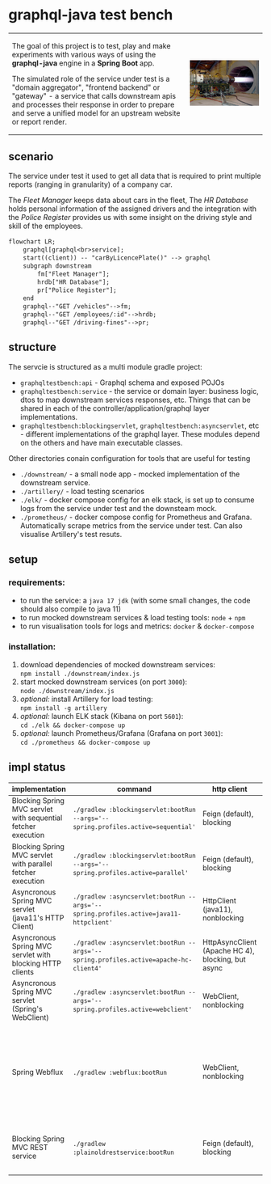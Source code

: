 # graphql-java test bench

<table>
    <tr>
        <td>
            <p>The goal of this project is to test, play and make experiments with various ways of using the <strong>graphql-java</strong> engine in a <strong>Spring Boot</strong> app.</p>
            <p>The simulated role of the service under test is a "domain aggregator", "frontend backend" or "gateway" - a service that calls downstream apis and processes their response in order to prepare and serve a unified model for an upstream website or report render.</p>
        </td>
        <td width="30%">
            <img src="f16_engine_pw_f100.jpg" alt="PW F100 engine during testing" width="300"/>
        </td>
    </tr>
</table>


## scenario

The service under test it used to get all data that is required to print multiple reports (ranging in granularity) of a company car.

The *Fleet Manager* keeps data about cars in the fleet, The *HR Database* holds personal information of the assigned drivers and the integration with the *Police Register* provides us with some insight on the driving style and skill of the employees.

```mermaid
flowchart LR;
    graphql[graphql<br>service];
    start((client)) -- "carByLicencePlate()" --> graphql
    subgraph downstream
        fm["Fleet Manager"];
        hrdb["HR Database"];
        pr["Police Register"];
    end
    graphql--"GET /vehicles"-->fm;
    graphql--"GET /employees/:id"-->hrdb;
    graphql--"GET /driving-fines"-->pr;
```
## structure

The servcie is structured as a multi module gradle project:

- `graphqltestbench:api` - Graphql schema and exposed POJOs
- `graphqltestbench:service` - the service or domain layer: business logic, dtos to map downstream services responses, etc. Things that can be shared in each of the  controller/application/graphql layer implementations.
- `graphqltestbench:blockingservlet`, `graphqltestbench:asyncservlet`, etc - different implementations of the graphql layer. These modules depend on the others and have main executable classes.

Other directories conain configuration for tools that are useful for testing

- `./downstream/` - a small node app - mocked implementation of the downstream service.
- `./artillery/` - load testing scenarios
- `./elk/` - docker compose config for an elk stack, is set up to consume logs from the service under test and the downsteam mock.
- `./prometheus/` - docker compose config for Prometheus and Grafana. Automatically scrape metrics from the service under test. Can also visualise Artillery's test resuts. 

## setup

### requirements:
- to run the service: a `java 17 jdk` (with some small changes, the code should also compile to java 11)
- to run mocked downstream services & load testing tools: `node` + `npm`
- to run visualisation tools for logs and metrics: `docker` & `docker-compose`

### installation:
1. download dependencies of mocked downstream services:   
`npm install ./downstream/index.js`
1. start mocked downstream services (on port `3000`):  
`node ./downstream/index.js`
1. *optional:* install Artillery for load testing:   
`npm install -g artillery`
1. *optional:* launch ELK stack (Kibana on port `5601`):   
`cd ./elk && docker-compose up`
1. *optional:* launch Prometheus/Grafana (Grafana on port `3001`):   
`cd ./prometheus && docker-compose up`


## impl status
| implementation                                                | command                                                                               | http client                                        | notes                                                                                                                                                                            |
| ------------------------------------------------------------- | ------------------------------------------------------------------------------------- | -------------------------------------------------- | -------------------------------------------------------------------------------------------------------------------------------------------------------------------------------- |
| Blocking Spring MVC servlet with sequential fetcher execution | `./gradlew :blockingservlet:bootRun --args='--spring.profiles.active=sequential'`     | Feign (default), blocking                          |                                                                                                                                                                                  |
| Blocking Spring MVC servlet with parallel fetcher execution   | `./gradlew :blockingservlet:bootRun --args='--spring.profiles.active=parallel'`       | Feign (default), blocking                          |                                                                                                                                                                                  |
| Asyncronous Spring MVC servlet (java11's HTTP Client)         | `./gradlew :asyncservlet:bootRun --args='--spring.profiles.active=java11-httpclient'` | HttpClient (java11), nonblocking                   | no tracing instrumentation                                                                                                                                                       |
| Asyncronous Spring MVC servlet with blocking HTTP clients     | `./gradlew :asyncservlet:bootRun --args='--spring.profiles.active=apache-hc-client4'` | HttpAsyncClient (Apache HC 4), blocking, but async |                                                                                                                                                                                  |
| Asyncronous Spring MVC servlet (Spring's WebClient)           | `./gradlew :asyncservlet:bootRun --args='--spring.profiles.active=webclient'`         | WebClient, nonblocking                             |                                                                                                                                                                                  |
| Spring Webflux                                                | `./gradlew :webflux:bootRun`                                                          | WebClient, nonblocking                             | graphql-java engine uses CompletableFutures internally and some translations to Mono/Flux are required. To avoid reinventing the (well build) wheel, Spring for Graphql is used. |
| Blocking Spring MVC REST service                              | `./gradlew :plainoldrestservice:bootRun`                                              | Feign (default), blocking                          | plain, old, restful, thread-per-request spring boot web app that returns (almost) the same data.                                                                                 |